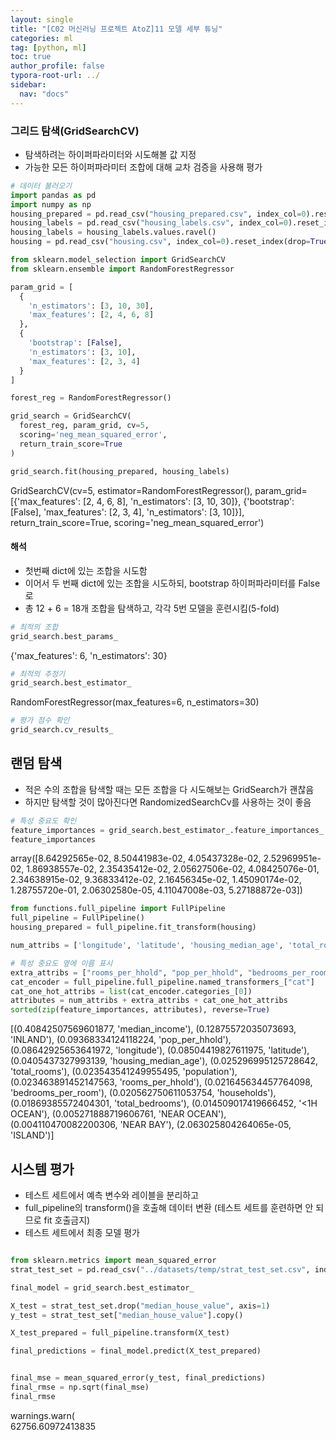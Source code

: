 ```yaml
---
layout: single
title: "[C02 머신러닝 프로젝트 AtoZ]11 모델 세부 튜닝"
categories: ml
tag: [python, ml]
toc: true
author_profile: false
typora-root-url: ../
sidebar:
  nav: "docs"
---
```


 
### 그리드 탐색(GridSearchCV)
- 탐색하려는 하이퍼파라미터와 시도해볼 값 지정
- 가능한 모든 하이퍼파라미터 조합에 대해 교차 검증을 사용해 평가
 

``` python
# 데이터 불러오기
import pandas as pd
import numpy as np
housing_prepared = pd.read_csv("housing_prepared.csv", index_col=0).reset_index(drop=True)
housing_labels = pd.read_csv("housing_labels.csv", index_col=0).reset_index(drop=True)
housing_labels = housing_labels.values.ravel()
housing = pd.read_csv("housing.csv", index_col=0).reset_index(drop=True)
```

``` python
from sklearn.model_selection import GridSearchCV
from sklearn.ensemble import RandomForestRegressor

param_grid = [
  {
    'n_estimators': [3, 10, 30],
    'max_features': [2, 4, 6, 8]
  },
  {
    'bootstrap': [False],
    'n_estimators': [3, 10],
    'max_features': [2, 3, 4]
  }
]

forest_reg = RandomForestRegressor()

grid_search = GridSearchCV(
  forest_reg, param_grid, cv=5,
  scoring='neg_mean_squared_error',
  return_train_score=True
)

grid_search.fit(housing_prepared, housing_labels)

```

<div class="op_wrap"><op>GridSearchCV(cv=5, estimator=RandomForestRegressor(),
</op><op>             param_grid=[{'max_features': [2, 4, 6, 8],
</op><op>                          'n_estimators': [3, 10, 30]},
</op><op>                         {'bootstrap': [False], 'max_features': [2, 3, 4],
</op><op>                          'n_estimators': [3, 10]}],
</op><op>             return_train_score=True, scoring='neg_mean_squared_error')</op></div>

#### 해석
- 첫번째 dict에 있는 조합을 시도함
- 이어서 두 번째 dict에 있는 조합을 시도하되, bootstrap 하이퍼파라미터를 False로
- 총 12 + 6 = 18개 조합을 탐색하고, 각각 5번 모델을 훈련시킴(5-fold)
 

``` python
# 최적의 조합
grid_search.best_params_
```

<div class="op_wrap"><op>{'max_features': 6, 'n_estimators': 30}</op></div>


``` python
# 최적의 추정기
grid_search.best_estimator_
```

<div class="op_wrap"><op>RandomForestRegressor(max_features=6, n_estimators=30)</op></div>


``` python
# 평가 점수 확인
grid_search.cv_results_
```
## 랜덤 탐색
- 적은 수의 조합을 탐색할 때는 모든 조합을 다 시도해보는 GridSearch가 괜찮음
- 하지만 탐색할 것이 많아진다면 RandomizedSearchCv를 사용하는 것이 좋음
 

``` python
# 특성 중요도 확인
feature_importances = grid_search.best_estimator_.feature_importances_
feature_importances
```

<div class="op_wrap"><op>array([8.64292565e-02, 8.50441983e-02, 4.05437328e-02, 2.52969951e-02,
</op><op>       1.86938557e-02, 2.35435412e-02, 2.05627506e-02, 4.08425076e-01,
</op><op>       2.34638915e-02, 9.36833412e-02, 2.16456345e-02, 1.45090174e-02,
</op><op>       1.28755720e-01, 2.06302580e-05, 4.11047008e-03, 5.27188872e-03])</op></div>


``` python
from functions.full_pipeline import FullPipeline
full_pipeline = FullPipeline()
housing_prepared = full_pipeline.fit_transform(housing)

num_attribs = ['longitude', 'latitude', 'housing_median_age', 'total_rooms', 'total_bedrooms', 'population', 'households', 'median_income']

# 특성 중요도 옆에 이름 표시
extra_attribs = ["rooms_per_hhold", "pop_per_hhold", "bedrooms_per_room"]
cat_encoder = full_pipeline.full_pipeline.named_transformers_["cat"]
cat_one_hot_attribs = list(cat_encoder.categories_[0])
attributes = num_attribs + extra_attribs + cat_one_hot_attribs
sorted(zip(feature_importances, attributes), reverse=True)

```

<div class="op_wrap"><op>[(0.40842507569601877, 'median_income'),
</op><op> (0.12875572035073693, 'INLAND'),
</op><op> (0.09368334124118224, 'pop_per_hhold'),
</op><op> (0.08642925653641972, 'longitude'),
</op><op> (0.08504419827611975, 'latitude'),
</op><op> (0.0405437327993139, 'housing_median_age'),
</op><op> (0.025296995125728642, 'total_rooms'),
</op><op> (0.023543541249955495, 'population'),
</op><op> (0.023463891452147563, 'rooms_per_hhold'),
</op><op> (0.021645634457764098, 'bedrooms_per_room'),
</op><op> (0.020562750611053754, 'households'),
</op><op> (0.01869385572404301, 'total_bedrooms'),
</op><op> (0.014509017419666452, '<1H OCEAN'),
</op><op> (0.005271888719606761, 'NEAR OCEAN'),
</op><op> (0.004110470082200306, 'NEAR BAY'),
</op><op> (2.063025804264065e-05, 'ISLAND')]</op></div>

## 시스템 평가
- 테스트 세트에서 예측 변수와 레이블을 분리하고
- full_pipeline의 transform()을 호출해 데이터 변환 (테스트 세트를 훈련하면 안 되므로 fit 호출금지)
- 테스트 세트에서 최종 모델 평가
 

``` python

from sklearn.metrics import mean_squared_error
strat_test_set = pd.read_csv("../datasets/temp/strat_test_set.csv", index_col=0).reset_index(drop=True)

final_model = grid_search.best_estimator_

X_test = strat_test_set.drop("median_house_value", axis=1)
y_test = strat_test_set["median_house_value"].copy()

X_test_prepared = full_pipeline.transform(X_test)

final_predictions = final_model.predict(X_test_prepared)


final_mse = mean_squared_error(y_test, final_predictions)
final_rmse = np.sqrt(final_mse)
final_rmse
```

<div class="op_wrap"><op>  warnings.warn(
</op><br></div>

<div class="op_wrap"><op>62756.60972413835</op></div>

